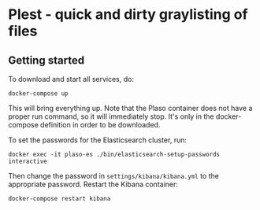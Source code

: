 # Plest - quick and dirty graylisting of files

## Getting started

To download and start all services, do:

```docker-compose up```

This will bring everything up. Note that the Plaso container does not have a proper run command, so it will immediately stop. It's only in the docker-compose definition in order to be downloaded.

To set the passwords for the Elasticsearch cluster, run:

```docker exec -it plaso-es ./bin/elasticsearch-setup-passwords interactive```

Then change the password in ```settings/kibana/kibana.yml``` to the appropriate password. Restart the Kibana container:

```docker-compose restart kibana```